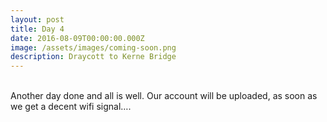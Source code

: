 ```yaml
---
layout: post
title: Day 4
date: 2016-08-09T00:00:00.000Z
image: /assets/images/coming-soon.png
description: Draycott to Kerne Bridge
---
```



<br>Another day done and all is well. Our account will be uploaded, as soon as we get a decent wifi signal….